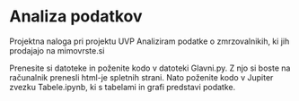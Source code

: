 # Analiza podatkov
Projektna naloga pri projektu UVP
Analiziram podatke o zmrzovalnikih, ki jih prodajajo na mimovrste.si

Prenesite si datoteke in poženite kodo v datoteki Glavni.py. Z njo si boste na računalnik prenesli html-je spletnih strani. Nato poženite kodo v Jupiter zvezku Tabele.ipynb, ki s tabelami in grafi predstavi podatke.
